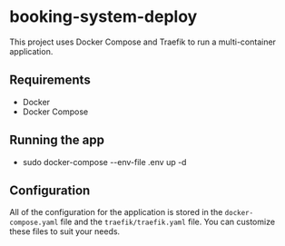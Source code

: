 # booking-system-deploy

This project uses Docker Compose and Traefik to run a multi-container application.

## Requirements

- Docker
- Docker Compose

## Running the app

- sudo docker-compose --env-file .env up -d

## Configuration

All of the configuration for the application is stored in the `docker-compose.yaml` file and the `traefik/traefik.yaml` file. You can customize these files to suit your needs.

